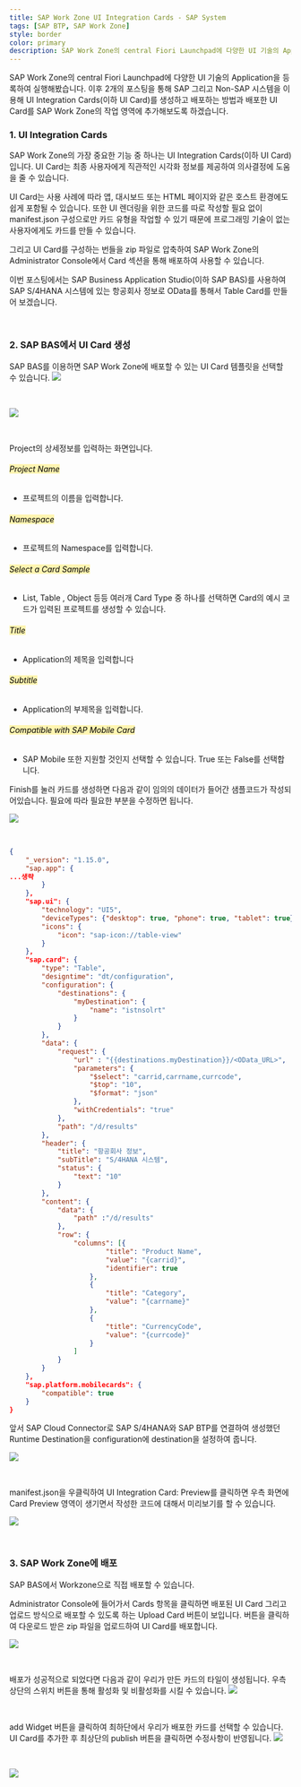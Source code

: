 ```yaml
---
title: SAP Work Zone UI Integration Cards - SAP System
tags: [SAP BTP, SAP Work Zone]
style: border
color: primary
description: SAP Work Zone의 central Fiori Launchpad에 다양한 UI 기술의 Application을 등록하여 실행해봤습니다. 이후 2개의 포스팅을 통해 SAP 그리고 Non-SAP 시스템을 이용해 UI Integration Cards(이하 UI Card)를 생성하고 배포하는 방법과 배포한 UI Card를 SAP Work Zone의 작업 영역에 추가해보도록 하겠습니다.
---
```


SAP Work Zone의 central Fiori Launchpad에 다양한 UI 기술의 Application을 등록하여 실행해봤습니다. 이후 2개의 포스팅을 통해 SAP 그리고 Non-SAP 시스템을 이용해 UI Integration Cards(이하 UI Card)를 생성하고 배포하는 방법과 배포한 UI Card를 SAP Work Zone의 작업 영역에 추가해보도록 하겠습니다.

### 1. UI Integration Cards
SAP Work Zone의 가장 중요한 기능 중 하나는 UI Integration Cards(이하 UI Card)입니다. UI Card는 최종 사용자에게 직관적인 시각화 정보를 제공하여 의사결정에 도움을 줄 수 있습니다.

UI Card는 사용 사례에 따라 앱, 대시보드 또는 HTML 페이지와 같은 호스트 환경에도 쉽게 포함될 수 있습니다. 또한 UI 렌더링을 위한 코드를 따로 작성할 필요 없이 manifest.json 구성으로만 카드 유형을 작업할 수 있기 때문에 프로그래밍 기술이 없는 사용자에게도 카드를 만들 수 있습니다.

그리고 UI Card를 구성하는 번들을 zip 파일로 압축하여 SAP Work Zone의 Administrator Console에서 Card 섹션을 통해 배포하여 사용할 수 있습니다.

이번 포스팅에서는 SAP Business Application Studio(이하 SAP BAS)를 사용하여 SAP S/4HANA 시스템에 있는 항공회사 정보로 OData를 통해서 Table Card를 만들어 보겠습니다.

<br/>

### 2. SAP BAS에서 UI Card 생성

SAP BAS를 이용하면 SAP Work Zone에 배포할 수 있는 UI Card 템플릿을 선택할 수 있습니다.
![](https://www.ksug.kr/data/editor/2110/a756b1c459fc625cbb6ab5dee5b52e03c0a198748n9i.png)

<br/>

![](https://www.ksug.kr/data/editor/2110/8cd811a32aec76d4febde66196b5ff6698d16ba043l0.png)

<br/>

Project의 상세정보를 입력하는 화면입니다.

###### <mark style='background-color: #fff5b1'>Project Name</mark>
- 프로젝트의 이름을 입력합니다.

###### <mark style='background-color: #fff5b1'>Namespace</mark>
- 프로젝트의 Namespace를 입력합니다.

###### <mark style='background-color: #fff5b1'>Select a Card Sample</mark>
- List, Table , Object 등등 여러개 Card Type 중 하나를 선택하면 Card의 예시 코드가 입력된 프로젝트를 생성할 수 있습니다.

###### <mark style='background-color: #fff5b1'>Title</mark>
- Application의 제목을 입력합니다

###### <mark style='background-color: #fff5b1'>Subtitle</mark>
- Application의 부제목을 입력합니다.

###### <mark style='background-color: #fff5b1'>Compatible with SAP Mobile Card</mark>
- SAP Mobile 또한 지원할 것인지 선택할 수 있습니다. True 또는 False를 선택합니다.

Finish를 눌러 카드를 생성하면 다음과 같이 임의의 데이터가 들어간 샘플코드가 작성되어있습니다. 필요에 따라 필요한 부분을 수정하면 됩니다.

![](https://www.ksug.kr/data/editor/2110/0cac3aabee4c0d1ae04b865f31f195376aafaed18pba.png)

<br/>

```json
{
	"_version": "1.15.0",
	"sap.app": {
...생략
		}
	},
	"sap.ui": {
		"technology": "UI5",
        "deviceTypes": {"desktop": true, "phone": true, "tablet": true},
		"icons": {
			"icon": "sap-icon://table-view"
		}
	},
	"sap.card": {
		"type": "Table",
        "designtime": "dt/configuration",
        "configuration": {
            "destinations": {
                "myDestination": {
                    "name": "istnsolrt"
                }
            }
        },
		"data": {
			"request": {
                "url" : "{{destinations.myDestination}}/<OData_URL>",
                "parameters": {
                    "$select": "carrid,carrname,currcode",
                    "$top": "10",
                    "$format": "json"
                },
                "withCredentials": "true"
            },
            "path": "/d/results"
		},
		"header": {
			"title": "항공회사 정보",
			"subTitle": "S/4HANA 시스템",
			"status": {
				"text": "10"
			}
		},
		"content": {
            "data": {
                "path" :"/d/results"
            },
			"row": {
				"columns": [{
						"title": "Product Name",
						"value": "{carrid}",
						"identifier": true
					},
					{
						"title": "Category",
						"value": "{carrname}"
					},
					{
						"title": "CurrencyCode",
						"value": "{currcode}"
					}
				]
			}
		}
	},
    "sap.platform.mobilecards": {
        "compatible": true
    }
}
```

앞서 SAP Cloud Connector로 SAP S/4HANA와 SAP BTP를 연결하여 생성했던 Runtime Destination을 configuration에 destination을 설정하여 줍니다.

![](https://www.ksug.kr/data/editor/2110/103ed362d72e26b072d67fdfeea17e55beda26b5tgxv.png)

<br/>

manifest.json을 우클릭하여 UI Integration Card: Preview를 클릭하면 우측 화면에 Card Preview 영역이 생기면서 작성한 코드에 대해서 미리보기를 할 수 있습니다.

![](https://www.ksug.kr/data/editor/2110/724a418d43816c1374860cdf2915ba056fc7b683aiqj.png)

<br/>

### 3. SAP Work Zone에 배포

SAP BAS에서 Workzone으로 직접 배포할 수 있습니다.

Administrator Console에 들어가서 Cards 항목을 클릭하면 배포된 UI Card 그리고 업로드 방식으로 배포할 수 있도록 하는 Upload Card 버튼이 보입니다. 버튼을 클릭하여 다운로드 받은 zip 파일을 업로드하여 UI Card를 배포합니다.

![](https://www.ksug.kr/data/editor/2110/a260236981a83f960f699349c58218e6595fed57nm0q.png)

<br/>

배포가 성공적으로 되었다면 다음과 같이 우리가 만든 카드의 타일이 생성됩니다. 우측 상단의 스위치 버튼을 통해 활성화 및 비활성화를 시킬 수 있습니다.
![](https://www.ksug.kr/data/editor/2110/ab1e2f050a03d8d6df2320b18537f46b185fc0a7culk.png)

<br/>

add Widget 버튼을 클릭하여 최하단에서 우리가 배포한 카드를 선택할 수 있습니다. UI Card를 추가한 후 최상단의 publish 버튼을 클릭하면 수정사항이 반영됩니다.
![](https://www.ksug.kr/data/editor/2110/ebc4cedde24ad27e03244f5b72efb6699a489ca9via3.png)

<br/>

![](https://www.ksug.kr/data/editor/2110/6a5afcb61d5675c70e2fa046e58a58be0ab525c3ke56.png)